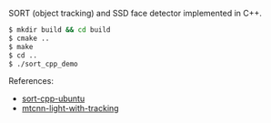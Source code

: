 SORT (object tracking) and SSD face detector implemented in C++.

```bash
$ mkdir build && cd build
$ cmake ..
$ make
$ cd ..
$ ./sort_cpp_demo
```

References: 

* [sort-cpp-ubuntu](https://github.com/engcang/ros-yolo-sort)
* [mtcnn-light-with-tracking](https://github.com/anhducle98/mtcnn-light-with-tracking)